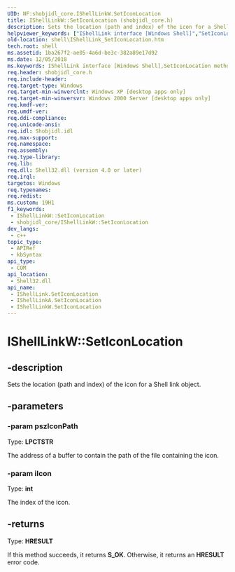 ```yaml
---
UID: NF:shobjidl_core.IShellLinkW.SetIconLocation
title: IShellLinkW::SetIconLocation (shobjidl_core.h)
description: Sets the location (path and index) of the icon for a Shell link object.
helpviewer_keywords: ["IShellLink interface [Windows Shell]","SetIconLocation method","IShellLink::SetIconLocation","IShellLinkA interface [Windows Shell]","SetIconLocation method","IShellLinkA::SetIconLocation","IShellLinkW interface [Windows Shell]","SetIconLocation method","IShellLinkW.SetIconLocation","IShellLinkW::SetIconLocation","SetIconLocation","SetIconLocation method [Windows Shell]","SetIconLocation method [Windows Shell]","IShellLink interface","SetIconLocation method [Windows Shell]","IShellLinkA interface","SetIconLocation method [Windows Shell]","IShellLinkW interface","_win32_IShellLink_SetIconLocation","shell.IShellLink_SetIconLocation","shobjidl_core/IShellLink::SetIconLocation","shobjidl_core/IShellLinkA::SetIconLocation","shobjidl_core/IShellLinkW::SetIconLocation"]
old-location: shell\IShellLink_SetIconLocation.htm
tech.root: shell
ms.assetid: 1ba267f2-ae05-4a6d-be3c-382a89e17d92
ms.date: 12/05/2018
ms.keywords: IShellLink interface [Windows Shell],SetIconLocation method, IShellLink::SetIconLocation, IShellLinkA interface [Windows Shell],SetIconLocation method, IShellLinkA::SetIconLocation, IShellLinkW interface [Windows Shell],SetIconLocation method, IShellLinkW.SetIconLocation, IShellLinkW::SetIconLocation, SetIconLocation, SetIconLocation method [Windows Shell], SetIconLocation method [Windows Shell],IShellLink interface, SetIconLocation method [Windows Shell],IShellLinkA interface, SetIconLocation method [Windows Shell],IShellLinkW interface, _win32_IShellLink_SetIconLocation, shell.IShellLink_SetIconLocation, shobjidl_core/IShellLink::SetIconLocation, shobjidl_core/IShellLinkA::SetIconLocation, shobjidl_core/IShellLinkW::SetIconLocation
req.header: shobjidl_core.h
req.include-header: 
req.target-type: Windows
req.target-min-winverclnt: Windows XP [desktop apps only]
req.target-min-winversvr: Windows 2000 Server [desktop apps only]
req.kmdf-ver: 
req.umdf-ver: 
req.ddi-compliance: 
req.unicode-ansi: 
req.idl: Shobjidl.idl
req.max-support: 
req.namespace: 
req.assembly: 
req.type-library: 
req.lib: 
req.dll: Shell32.dll (version 4.0 or later)
req.irql: 
targetos: Windows
req.typenames: 
req.redist: 
ms.custom: 19H1
f1_keywords:
 - IShellLinkW::SetIconLocation
 - shobjidl_core/IShellLinkW::SetIconLocation
dev_langs:
 - c++
topic_type:
 - APIRef
 - kbSyntax
api_type:
 - COM
api_location:
 - Shell32.dll
api_name:
 - IShellLink.SetIconLocation
 - IShellLinkA.SetIconLocation
 - IShellLinkW.SetIconLocation
---
```


# IShellLinkW::SetIconLocation


## -description

Sets the location (path and index) of the icon for a Shell link object.

## -parameters

### -param pszIconPath

Type: <b>LPCTSTR</b>

The address of a buffer to contain the path of the file containing the icon.

### -param iIcon

Type: <b>int</b>

The index of the icon.

## -returns

Type: <b>HRESULT</b>

If this method succeeds, it returns <b>S_OK</b>. Otherwise, it returns an <b>HRESULT</b> error code.


